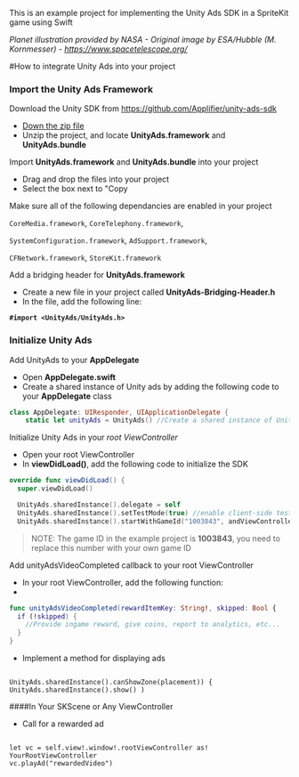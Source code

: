 This is an example project for implementing the Unity Ads SDK in a SpriteKit game using Swift

<i>Planet illustration provided by NASA - Original image by ESA/Hubble (M. Kornmesser) - https://www.spacetelescope.org/</i>

#How to integrate Unity Ads into your project

### Import the Unity Ads Framework

Download the Unity SDK from https://github.com/Applifier/unity-ads-sdk
  - [Down the zip file](https://github.com/Applifier/unity-ads-sdk/archive/master.zip)
  - Unzip the project, and locate **UnityAds.framework** and **UnityAds.bundle**

Import **UnityAds.framework** and **UnityAds.bundle** into your project
  - Drag and drop the files into your project
  - Select the box next to "Copy 

Make sure all of the following dependancies are enabled in your project
  
  `CoreMedia.framework`,  `CoreTelephony.framework`,
  
  `SystemConfiguration.framework`, `AdSupport.framework`,
  
  `CFNetwork.framework`, `StoreKit.framework`

Add a bridging header for **UnityAds.framework**
  - Create a new file in your project called **UnityAds-Bridging-Header.h**
  - In the file, add the following line:
  
**`#import <UnityAds/UnityAds.h>`**

### Initialize Unity Ads

Add UnityAds to your **AppDelegate**
- Open **AppDelegate.swift**
- Create a shared instance of Unity ads by adding the following code to your **AppDelegate** class
```Swift
class AppDelegate: UIResponder, UIApplicationDelegate {
    static let unityAds = UnityAds() //Create a shared instance of Unity Ads
```

Initialize Unity Ads in your *root ViewController*
- Open your root ViewController
- In **viewDidLoad()**, add the following code to initialize the SDK
```Swift
override func viewDidLoad() {
  super.viewDidLoad()

  UnityAds.sharedInstance().delegate = self
  UnityAds.sharedInstance().setTestMode(true) //enable client-side test mode
  UnityAds.sharedInstance().startWithGameId("1003843", andViewController: self)
```
> NOTE: The game ID in the example project is **1003843**, you need to replace this number with your own game ID

Add unityAdsVideoCompleted callback to your root ViewController
- In your root ViewController, add the following function:
- 
```Swift
func unityAdsVideoCompleted(rewardItemKey: String!, skipped: Bool {
  if (!skipped) {
    //Provide ingame reward, give coins, report to analytics, etc...
  }
}
```
- Implement a method for displaying ads

<code>
UnityAds.sharedInstance().canShowZone(placement)) { UnityAds.sharedInstance().show() )</code>

####In Your SKScene or Any ViewController

- Call for a rewarded ad

<code>
let vc = self.view!.window!.rootViewController as! YourRootViewController
vc.playAd("rewardedVideo")
</code>
